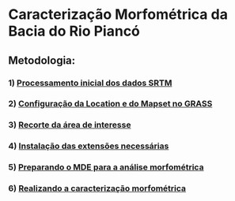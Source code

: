 # Caracterização Morfométrica da Bacia do Rio Piancó

## Metodologia:


### 1) [Processamento inicial dos dados SRTM][1]

### 2) [Configuração da Location e do Mapset no GRASS][2]

### 3) [Recorte da área de interesse][3]

### 4) [Instalação das extensões necessárias][4]

### 5) [Preparando o MDE para a análise morfométrica][5]

### 6) [Realizando a caracterização morfométrica][6]


[1]:processamento_inicial.md

[2]:location_mapset.md

[3]:recorte.md

[4]:extensoes.md

[5]:preparando_dem_analise.md

[6]:analise.md








